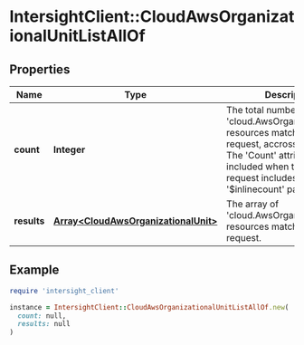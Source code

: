# IntersightClient::CloudAwsOrganizationalUnitListAllOf

## Properties

| Name | Type | Description | Notes |
| ---- | ---- | ----------- | ----- |
| **count** | **Integer** | The total number of &#39;cloud.AwsOrganizationalUnit&#39; resources matching the request, accross all pages. The &#39;Count&#39; attribute is included when the HTTP GET request includes the &#39;$inlinecount&#39; parameter. | [optional] |
| **results** | [**Array&lt;CloudAwsOrganizationalUnit&gt;**](CloudAwsOrganizationalUnit.md) | The array of &#39;cloud.AwsOrganizationalUnit&#39; resources matching the request. | [optional] |

## Example

```ruby
require 'intersight_client'

instance = IntersightClient::CloudAwsOrganizationalUnitListAllOf.new(
  count: null,
  results: null
)
```


